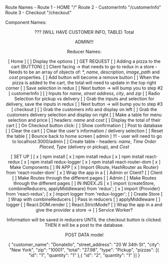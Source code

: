 Route Names - 
Route 1 - HOME "/"
Route 2 - CustomerInfo "/customerInfo"
Route 3 - Checkout "/checkout"

Component Names:

<Header />
    ??? <PizzaTotal />
<Route path="/" exact>
    <PizzaList />
        <PizzaItem />
</Route>

<Route path="/customerInfo">
    <PizzaForm />
</Route>

<Route path="/checkout">
    <CheckoutList /> (WILL HAVE CUSTOMER INFO, TABLE)
        <CheckoutListItem />
    Total
    <Checkout />
</Route>
    
ADMIN!!!

<AdminList />
    <AdminListItem />

Reducer Names:




[ Home ]
    [ ] Display the options
        [ ] GET REQUEST
    [ ] Adding a pizza to the cart (BUTTON)
        [ ] Client facing -> that needs to go to redux in a store
         - Needs to be an array of objects of: *, *name*, *description*, *image_path* and *cost* properties. 
         [ ] Add button will become a remove button
         [ ] When the pizza is added to the cart, the total will need to update in the top right corner
         [ ] Save selection in redux
         [ ] Next button -> will bump you to step #2
[ customerInfo ]
    [ ] Inputs for *name*, *street address*, *city*, and *zip*
    [ ] Radio Selection for pickup vs delivery
    [ ] Grab the inputs and selection for delivery, save the inputs in redux
    [ ] Next button -> will bump you to step #3
[ checkout ]
    [ ] Grab the customers info and display on left
    [ ] Grab the customers delivery selection and display on right
    [ ] Make a table for menu selection and price
        [ ] headers: *name* and *cost*
    [ ] Display the total of their cart
    [ ] On Checkout button click:
        [ ] Show confirmation
        [ ] Post to database
        [ ] Clear the cart
        [ ] Clear the user's information / delivery selection
        [ ] Reset the table
        [ ] Bounce back to home screen
[ admin ] !!! - user will need to go to localhost:3000/admin
    [ ] Create table - headers: *name*, *Time Order Placed*, *Type* (delivery or pickup), and *Cost*


[ SET UP ]
    [ x ] npm install
    [ x ] npm install redux 
    [ x ] npm install react-redux
    [ x ] npm install redux-logger
    [ x ] npm install react-router-dom
    [ x ] Make Components
    [ ] IN APP
        [ x ] Import {Route, HashRouter as Router} from 'react-router-dom'
        [ x ] Wrap the app in a <Router>
        [ ] Admin or Client?
            [ ] Client
                [ ] Make Routes through the different pages
            [ ] Admin
                [ ] Make Routes through the different pages
    [ ] IN INDEX.JS 
        [ x ] import {createStore, combineReducers, applyMiddleware} from 'redux';
        [ x ] import {Provider} from 'react-redux';
        [ x ] import logger from 'redux-logger';
        [ ] Create Store
            [ ] Wrap with combineReducers
                [ ] Pass in reducers
            [ ] applyMiddleware
                [ ] logger
        [ ] React.DOM.render
            [ ] React.StrictMode?
            [ ] Wrap the app in a <Provider> and give the provider a store -> <Provider store={store}>
            [ ] Service Worker?




Information will be saved in reducers
UNTIL the checkout button is clicked. THEN it will be a post to the database.


POST DATA model 

{
  "customer_name": "Donatello",
  "street_address": "20 W 34th St",
  "city": "New York",
  "zip": "10001",
  "total": "27.98",
  "type": "Pickup",
  "pizzas": [{
    "id": "1",
    "quantity": "1"
  },{
    "id": "2",
    "quantity": "1"
  }]
}